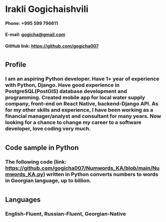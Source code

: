 # Irakli Gogichaishvili
#### Phone: +995 599 796611
#### E-mail: gogicha@gmail.com
#### GitHub link: https://github.com/gogicha007
#
## Profile
### I am an aspiring Python developer. Have 1+ year of experience with Python, Django. Have good experience in PostgreSQL(PostGIS) database development and programming. Created mobile app for local water supply company, front-end on React Native, backend-Django API. As for my other skills and experience, I have been working as a financial manager/analyst and consultant for many years. Now looking for a chance to change my career to a software developer, love coding very much.
#
## Code sample in Python
### The following code (link: https://github.com/gogicha007/Numwords_KA/blob/main/Numwords_KA.py) written in Python converts numbers to words in Georgian language, up to billion.
#
## Languages
### English-Fluent, Russian-Fluent, Georgian-Native

